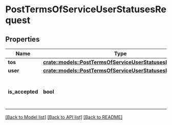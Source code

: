 # PostTermsOfServiceUserStatusesRequest

## Properties

Name | Type | Description | Notes
------------ | ------------- | ------------- | -------------
**tos** | [**crate::models::PostTermsOfServiceUserStatusesRequestTos**](post_terms_of_service_user_statuses_request_tos.md) |  | 
**user** | [**crate::models::PostTermsOfServiceUserStatusesRequestUser**](post_terms_of_service_user_statuses_request_user.md) |  | 
**is_accepted** | **bool** | Whether the user has accepted the terms. | 

[[Back to Model list]](../README.md#documentation-for-models) [[Back to API list]](../README.md#documentation-for-api-endpoints) [[Back to README]](../README.md)


